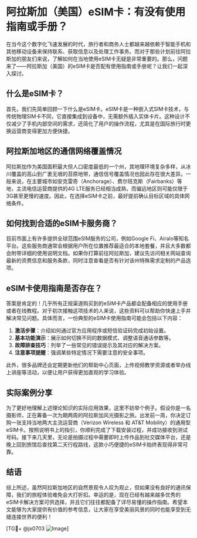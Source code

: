 # 阿拉斯加（美国）eSIM卡：有没有使用指南或手册？

在当今这个数字化飞速发展的时代，旅行者和商务人士都越来越依赖于智能手机和其他移动设备来保持联系、获取信息以及处理工作事务。而对于那些计划前往阿拉斯加的朋友们来说，了解如何在当地使用eSIM卡无疑是非常重要的。那么，问题来了——阿拉斯加（美国）的eSIM卡是否配有使用指南或手册呢？让我们一起深入探讨。

## 什么是eSIM卡？

首先，我们先简单回顾一下什么是eSIM卡。eSIM卡是一种嵌入式SIM卡技术，与传统物理SIM卡不同，它直接集成到设备中，无需额外插入实体卡片。这种设计不仅减少了手机内部空间的需求，还简化了用户的操作流程，尤其是在国际旅行时更换运营商变得更加方便快捷。

## 阿拉斯加地区的通信网络覆盖情况

阿拉斯加作为美国面积最大但人口密度最低的一个州，其地理环境复杂多样，从冰川覆盖的高山到广袤无垠的苔原地带，通信信号覆盖情况也因此存在很大差异。一般来说，在主要城市如安克雷奇（Anchorage）、费尔班克斯（Fairbanks）等地，主流电信运营商提供的4G LTE服务已经相当成熟，而偏远地区则可能仅限于3G甚至更慢的速度。因此，在选择eSIM卡之前，最好提前确认目标区域的具体网络条件。

## 如何找到合适的eSIM卡服务商？

目前市面上有许多提供全球范围eSIM服务的公司，例如Google Fi、Airalo等知名平台。这些服务商通常会根据用户所在位置推荐最适合的本地套餐，并且大多数都会附带详细的使用说明文档。如果你打算前往阿拉斯加，建议先访问相关网站查询最新的资费信息和服务条款，同时注意查看是否有针对该州特殊需求定制的产品选项。

## eSIM卡使用指南是否存在？

答案是肯定的！几乎所有正规渠道购买到的eSIM卡产品都会配备相应的使用手册或者在线教程。对于初次接触这项技术的人来说，这些资料可以帮助你快速上手并解决常见问题。具体而言，一份典型的eSIM卡使用指南可能会包括以下内容：

1. **激活步骤**：介绍如何通过官方应用程序或短信验证码完成初始设置。
2. **基本功能演示**：展示如何切换不同的数据模式、调整语音通话参数等。
3. **故障排查技巧**：列举了一些常见的错误提示及其对应的解决方案。
4. **注意事项提醒**：强调某些特定情况下需要注意的安全事项。

此外，很多品牌还会定期更新他们的帮助中心页面，上传视频教学资源或者举办线上讲座等活动，以便让用户获得更加直观的学习体验。

## 实际案例分享

为了更好地理解上述理论知识的实际应用效果，这里不妨举个例子。假设你是一名摄影师，正在筹备一次为期两周的阿拉斯加风光摄影之旅。出发前一周，你决定订购一张支持当地两大主流运营商（Verizon Wireless 和 AT&T Mobility）的通用型eSIM卡。按照说明书上的指引，你顺利完成了下载安装过程，并成功接收到测试号码。接下来几天里，无论是拍摄过程中需要即时上传作品到社交媒体平台，还是晚上回到旅馆后查找第二天行程路线，这款小巧便捷的eSIM卡始终表现得非常可靠。

## 结语

综上所述，虽然阿拉斯加地区的自然景观令人叹为观止，但如果没有良好的通讯保障，我们的旅程体验难免会大打折扣。幸运的是，现在已经有越来越多优秀的eSIM卡解决方案可供选择，并且它们往往都配备了详尽易懂的操作指南。希望本文能够为大家提供有价值的参考信息，让大家在享受美丽风景的同时也能享受到无缝连接世界的便利！

[TG💪+ @jx0703 ![Image](https://github.com/user-attachments/assets/dbca1d08-cadb-493c-b0ec-ad6f7a83f270)]